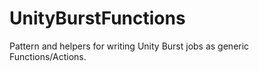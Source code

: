 # UnityBurstFunctions
Pattern and helpers for writing Unity Burst jobs as generic Functions/Actions.
